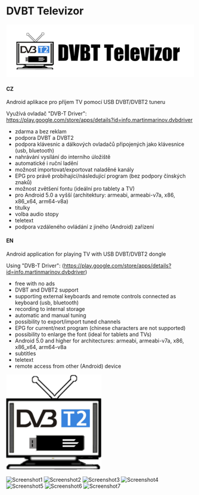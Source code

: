 # DVBT Televizor

![icon](https://github.com/petrj/DVBTTelevizor/blob/master/Graphics/logo.png)

#### CZ
Android aplikace pro příjem TV pomocí USB DVBT/DVBT2 tuneru 

Využívá ovladač "DVB-T Driver": https://play.google.com/store/apps/details?id=info.martinmarinov.dvbdriver

- zdarma a bez reklam
- podpora DVBT a DVBT2
- podpora klávesnic a dálkových ovladačů připojených jako klávesnice (usb, bluetooth)
- nahrávání vysílání do interního úložiště
- automatické i ruční ladění
- možnost importovat/exportovat naladěné kanály
- EPG pro právě probíhající/následující program (bez podpory čínských znaků)
- možnost zvětšení fontu (ideální pro tablety a TV)
- pro Android 5.0 a vyšší (architektury: armeabi, armeabi-v7a, x86, x86_x64, arm64-v8a) 
- titulky
- volba audio stopy
- teletext
- podpora vzdáleného ovládání z jiného (Android) zařízení


#### EN
Android application for playing TV with USB DVBT/DVBT2 dongle

Using "DVB-T Driver": (https://play.google.com/store/apps/details?id=info.martinmarinov.dvbdriver)

- free with no ads
- DVBT and DVBT2 support
- supporting external keyboards and remote controls connected as keyboard (usb, bluetooth)
- recording to internal storage
- automatic and manual tuning
- possibility to export/import tuned channels
- EPG for current/next program (chinese characters are not supported)
- possibility to enlarge the font (ideal for tablets and TVs)
- Android 5.0 and higher for architectures: armeabi, armeabi-v7a, x86, x86_x64, arm64-v8a
- subtitles
- teletext
- remote access from other (Android) device

![icon](https://github.com/petrj/DVBTTelevizor/blob/master/Graphics/icon256x256.png)

<img src="https://raw.github.com/petrj/DVBTTelevizor/master/Graphics/Screenshot1.png" width="400" alt="Screenshot1"/>
<img src="https://raw.github.com/petrj/DVBTTelevizor/master/Graphics/Screenshot2.png" width="400" alt="Screenshot2"/>
<img src="https://raw.github.com/petrj/DVBTTelevizor/master/Graphics/Screenshot3.png" width="400" alt="Screenshot3"/>
<img src="https://raw.github.com/petrj/DVBTTelevizor/master/Graphics/Screenshot4.png" width="400" alt="Screenshot4"/>
<img src="https://raw.github.com/petrj/DVBTTelevizor/master/Graphics/Screenshot5.png" width="400" alt="Screenshot5"/>
<img src="https://raw.github.com/petrj/DVBTTelevizor/master/Graphics/Screenshot6.png" width="400" alt="Screenshot6"/>
<img src="https://raw.github.com/petrj/DVBTTelevizor/master/Graphics/Screenshot7.png" width="400" alt="Screenshot7"/>
